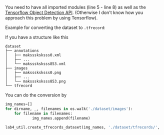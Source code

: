 You need to have all imported modules (line 5 - line 8) as well as the [Tensorflow Object Detection API](https://tensorflow-object-detection-api-tutorial.readthedocs.io/en/latest/). (Otherwise I don't know how you approach this problem by using Tensorflow).

Example for converting the dataset to `.tfrecord`:

If you have a structure like this
```
dataset
├── annotations
│   ├── maksssksksss0.xml
│   ├── ...
│   └── maksssksksss853.xml
├── images
│   ├── maksssksksss0.png
│   ├── ...
│   └── maksssksksss853.png
└── tfrecord
```

You can do the conversion by
```py
img_names=[] 
for dirname, _, filenames in os.walk('./dataset/images'):
    for filename in filenames:
            img_names.append(filename)

lab4_util.create_tfrecords_dataset(img_names, './dataset/tfrecords/', './dataset/annotations/', './dataset/images/')
```

